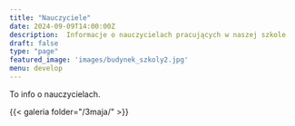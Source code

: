 ```yaml
---
title: "Nauczyciele"
date: 2024-09-09T14:00:00Z
description:  Informacje o nauczycielach pracujących w naszej szkole 
draft: false
type: "page"
featured_image: 'images/budynek_szkoly2.jpg'
menu: develop
---
```


To info o nauczycielach.

{{< galeria folder="/3maja/" >}}